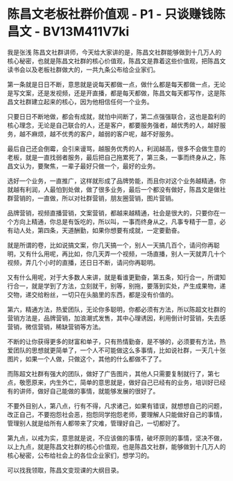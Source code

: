 # 陈昌文老板社群价值观 - P1 - 只谈赚钱陈昌文 - BV13M411V7ki

我是张浅 陈昌文社群讲师，今天给大家讲的是，陈昌文社群能够做到十几万人的核心秘密，也就是陈昌文社群的核心价值观，陈昌文是靠着这些价值观，把陈昌文读书会以及老板社群做大的，一共九条公布给企业家们。

第一条就是日日不断，意思就是说每天都做一点，做什么都是每天都做一点，无论是写文案，还是发视频，还是开直播，都是每天都做，陈昌文每天都写作，这是陈昌文社群建立起来的核心，因为他相信任何一个业务。

只要日日不断地做，都会有成就，就怕中间断了，第二点强强联合，这也是盈利的核心理念，无论是自己联合的人，还是客户，都要服务强者，越优秀的人，越好服务，越不麻烦，越不优秀的客户，越弱的客户呢，越不好服务。

最后自己还会倒霉，会引来谩骂，越服务优秀的人，利润越高，很多不会做生意的老板，就是一直找弱者服务，最后把自己拖累死了，第三条，一事而终身从之，陈昌文认为，要聚焦，一辈子最好只做一个，最好的业务。

选好一个业务，一直推广，这样就形成了品牌势能，而且你对这个业务越精通，你就越有利润，人最怕到处做，做了很多业务，最后一个都没有做好，陈昌文是做社群营销的，一直做，所以对社群营销，朋友圈营销，图片营销。

品牌营销，视频直播营销，文案营销，都越来越精通，社会是很大的，只要你在一个方向上精通，你总是有饭吃的，所以叫，一事而终身从之，凡事专精于一意，必有动人处，第四条，天道酬勤，如果你想要有成就，一定要勤奋。

就是所谓的卷，比如说搞文案，你几天搞一个，别人一天搞几百个，请问你再聪明，又有什么用呢，再比如，你几天弄一个视频，一场直播，别人一天就弄几十个视频，弄几个小时的直播，还日日不断，请问你再聪明。

又有什么用呢，对于大多数人来讲，就是看谁更勤奋，第五条，知行合一，所谓知行合一，就是学到了方法，立刻就干，别等，别拖，要落到实处，产生成果物，递交物，递交给粉丝，一切只在头脑里的东西，都是没有价值的。

第六，精通方法，热爱团队，无论你多聪明，你都必须有方法，所以陈超文社群的营销方法是，品牌营销，加浪潮式发售，其中心理诱因，利用倒计时营销，失去感营销，微信营销，稀缺营销等方法。

不断的让你获得更多的财富和单子，只有热情勤奋，是不够的，必须要有方法，热爱团队的思想就更简单了，一个人不可能做这么多事情，比如说社群，一天几十张图片，如果一个人做，只做这个，其他的什么都做不了了。

而陈超文社群有强大的团队，做好了广告图片，其他人只需要复制就行了，第七点，敬愿原来，内生外亡，简单的意思就是，做好自己已经有的业务，培训好已经有的讲师，做好自己能做的事情，就能够发展的很好了。

不要外目别人，第八点，行有不得，凡求诸己，如果有错误，就想想自己的问题，改正自己，不要抱怨社会恶，抱怨同学抱怨老师，要理解人只能做好自己的事情，管理别人就是给所有人都带来了灾难，管理好自己，一切都好了。

第九点，以戒为实，意思就是说，不应该做的事情，破坏原则的事情，坚决不做，以上九点，就是陈昌文社群的核心价值观，也是陈昌文社群，能够做到十几万人的核心秘密，公布给社会上的各位企业家们，想学习的。

可以找我领取，陈昌文变现课的大纲目录。